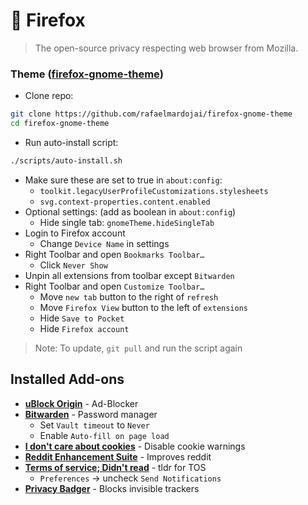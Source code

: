 # 🦊 Firefox

> The open-source privacy respecting web browser from Mozilla.

### Theme ([firefox-gnome-theme])

- Clone repo:
```sh
git clone https://github.com/rafaelmardojai/firefox-gnome-theme
cd firefox-gnome-theme
```
- Run auto-install script:
```sh
./scripts/auto-install.sh
```

- Make sure these are set to true in `about:config`:
  - `toolkit.legacyUserProfileCustomizations.stylesheets`
  - `svg.context-properties.content.enabled`
- Optional settings: (add as boolean in `about:config`)
  - Hide single tab: `gnomeTheme.hideSingleTab`
- Login to Firefox account
  - Change `Device Name` in settings
- Right Toolbar and open `Bookmarks Toolbar…`
  - Click `Never Show`
- Unpin all extensions from toolbar except `Bitwarden`
- Right Toolbar and open `Customize Toolbar…`
  - Move `new tab` button to the right of `refresh`
  - Move `Firefox View` button to the left of `extensions`
  - Hide `Save to Pocket`
  - Hide `Firefox account`

> Note: To update, `git pull` and run the script again

## Installed Add-ons

- **[uBlock Origin][ublock]** - Ad-Blocker
- **[Bitwarden]** - Password manager
  - Set `Vault timeout` to `Never`
  - Enable `Auto-fill on page load`
- **[I don't care about cookies][cookies]** - Disable cookie warnings
- **[Reddit Enhancement Suite][res]** - Improves reddit
- **[Terms of service; Didn't read][tosdr]** - tldr for TOS
  - `Preferences` -> uncheck `Send Notifications`
- **[Privacy Badger][badger]** - Blocks invisible trackers


[firefox-gnome-theme]: https://github.com/rafaelmardojai/firefox-gnome-theme
[ublock]: https://addons.mozilla.org/en-US/firefox/addon/ublock-origin/
[bitwarden]: https://addons.mozilla.org/en-US/firefox/addon/bitwarden-password-manager/
[cookies]: https://addons.mozilla.org/en-US/firefox/addon/i-dont-care-about-cookies/
[res]: https://addons.mozilla.org/en-US/firefox/addon/reddit-enhancement-suite/
[badger]: https://addons.mozilla.org/en-US/firefox/addon/privacy-badger17/?utm_content=addons-manager-reviews-link&utm_medium=firefox-browser&utm_source=firefox-browser
[tosdr]: https://addons.mozilla.org/en-US/firefox/addon/terms-of-service-didnt-read/
